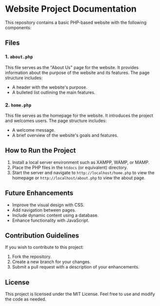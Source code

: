 # Website Project Documentation

This repository contains a basic PHP-based website with the following components:

## Files

### 1. `about.php`
This file serves as the "About Us" page for the website. It provides information about the purpose of the website and its features. The page structure includes:
- A header with the website's purpose.
- A bulleted list outlining the main features.

### 2. `home.php`
This file serves as the homepage for the website. It introduces the project and welcomes users. The page structure includes:
- A welcome message.
- A brief overview of the website's goals and features.

## How to Run the Project
1. Install a local server environment such as XAMPP, WAMP, or MAMP.
2. Place the PHP files in the `htdocs` (or equivalent) directory.
3. Start the server and navigate to `http://localhost/home.php` to view the homepage or `http://localhost/about.php` to view the about page.

## Future Enhancements
- Improve the visual design with CSS.
- Add navigation between pages.
- Include dynamic content using a database.
- Enhance functionality with JavaScript.

## Contribution Guidelines
If you wish to contribute to this project:
1. Fork the repository.
2. Create a new branch for your changes.
3. Submit a pull request with a description of your enhancements.

## License
This project is licensed under the MIT License. Feel free to use and modify the code as needed.

